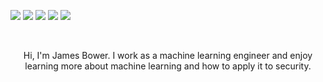 [<img src="https://img.shields.io/badge/linkedin-%230077B5.svg?&style=for-the-badge&logo=linkedin&logoColor=white" />](https://www.linkedin.com/in/jamesbower/) 
[<img src="https://img.shields.io/badge/gitlab-%2312100E.svg?&style=for-the-badge&logo=gitlab&logoColor=orange" />](https://gitlab.com/jamesbower)
[<img src="https://img.shields.io/badge/twitter-%230077B5.svg?&style=for-the-badge&logo=twitter&logoColor=white&color=00acee" />](https://twitter.com/jamesbower) [<img src="https://img.shields.io/badge/youtube-%23FF0000.svg?&style=for-the-badge&logo=youtube&logoColor=white" />](https://www.youtube.com/c/jamesbower1) [<img src="https://img.shields.io/badge/blog-%2312100E.svg?&style=for-the-badge&logo=blog&logoColor=white" />](https://www.jamesbower.com)

<br>

<p align="center">
Hi, I'm James Bower. I work as a machine learning engineer and enjoy learning more about machine learning and how to apply it to security.
</p>
